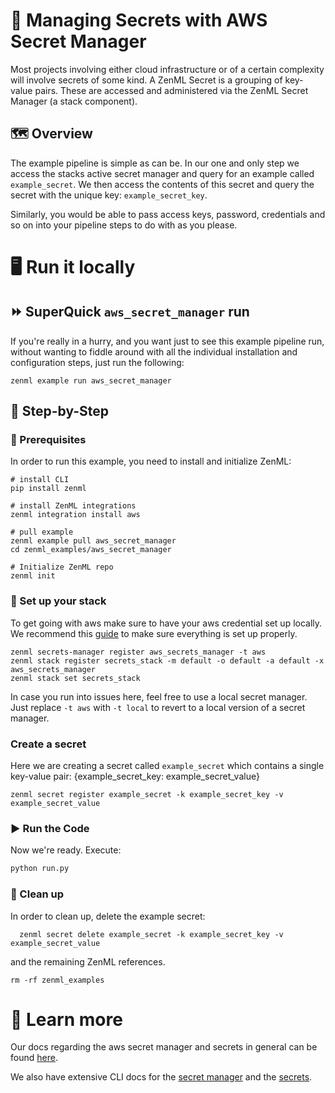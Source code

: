 # 🔑 Managing Secrets with AWS Secret Manager
Most projects involving either cloud infrastructure or of a certain complexity will involve secrets of some kind. A
ZenML Secret is a grouping of key-value pairs. These are accessed and administered via the ZenML Secret Manager (a stack component).

## 🗺 Overview
The example pipeline is simple as can be. In our one and only step we access the stacks active secret manager and
query for an example called `example_secret`. We then access the contents of this secret and query the secret with the
unique key: `example_secret_key`. 

Similarly, you would be able to pass access keys, password, credentials and so on into your pipeline steps to do with as
you please.

# 🖥 Run it locally

## ⏩ SuperQuick `aws_secret_manager` run

If you're really in a hurry, and you want just to see this example pipeline run,
without wanting to fiddle around with all the individual installation and
configuration steps, just run the following:

```shell
zenml example run aws_secret_manager
```

## 👣 Step-by-Step
### 📄 Prerequisites 
In order to run this example, you need to install and initialize ZenML:

```shell
# install CLI
pip install zenml

# install ZenML integrations
zenml integration install aws

# pull example
zenml example pull aws_secret_manager
cd zenml_examples/aws_secret_manager

# Initialize ZenML repo
zenml init
```

### 🥞 Set up your stack

To get going with aws make sure to have your aws credential set up locally. We recommend this 
[guide](https://docs.aws.amazon.com/sdk-for-java/v1/developer-guide/setup-credentials.html) to make sure everything is
set up properly.

```shell
zenml secrets-manager register aws_secrets_manager -t aws
zenml stack register secrets_stack -m default -o default -a default -x aws_secrets_manager
zenml stack set secrets_stack
```

In case you run into issues here, feel free to use a local secret manager. Just replace `-t aws` with `-t local` to 
revert to a local version of a secret manager.

### Create a secret

Here we are creating a secret called `example_secret` which contains a single key-value pair:
{example_secret_key: example_secret_value}

```shell
zenml secret register example_secret -k example_secret_key -v example_secret_value
```

### ▶️ Run the Code
Now we're ready. Execute:

```bash
python run.py
```

### 🧽 Clean up
In order to clean up, delete the example secret:

```shell
  zenml secret delete example_secret -k example_secret_key -v example_secret_value
```

and the remaining ZenML references.

```shell
rm -rf zenml_examples
```

# 📜 Learn more

Our docs regarding the aws secret manager and secrets in general can be found 
[here](https://docs.zenml.io/features/secrets).

We also have extensive CLI docs for the 
[secret manager](https://apidocs.zenml.io/0.7.1/cli/#zenml.cli--setting-up-a-secrets-manager) and the
[secrets](https://apidocs.zenml.io/0.7.1/cli/#zenml.cli--using-secrets).
